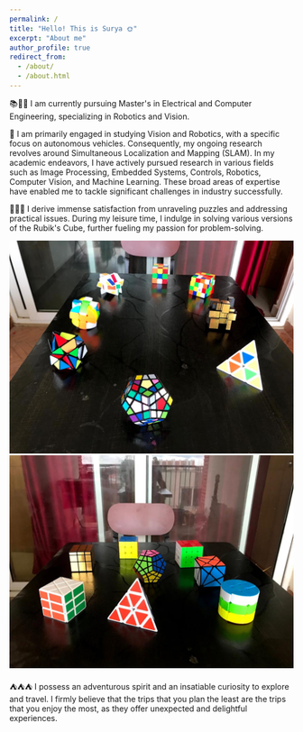 ```yaml
---
permalink: /
title: "Hello! This is Surya 🌞"
excerpt: "About me"
author_profile: true
redirect_from: 
  - /about/
  - /about.html
---
```




📚📖📝
I am currently pursuing Master's in Electrical and Computer Engineering, specializing in Robotics and Vision.

🔬
I am primarily engaged in studying Vision and Robotics, with a specific focus on autonomous vehicles. Consequently, my ongoing research revolves around Simultaneous Localization and Mapping (SLAM). In my academic endeavors, I have actively pursued research in various fields such as Image Processing, Embedded Systems, Controls, Robotics, Computer Vision, and Machine Learning. These broad areas of expertise have enabled me to tackle significant challenges in industry successfully.

🧩🧩🧩
I derive immense satisfaction from unraveling puzzles and addressing practical issues. During my leisure time, I indulge in solving various versions of the Rubik's Cube, further fueling my passion for problem-solving.

<img src="images/cube1.jpeg">  <img src="images/cube2.jpeg" > 

⛺⛺⛺
I possess an adventurous spirit and an insatiable curiosity to explore and travel. I firmly believe that the trips that you plan the least are the trips that you enjoy the most, as they offer unexpected and delightful experiences.